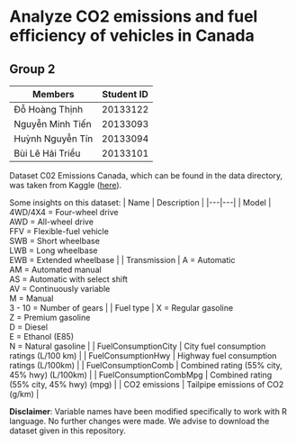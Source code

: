# Analyze CO2 emissions and fuel efficiency of vehicles in Canada

## Group 2
| Members | Student ID |
|---|---|
| Đỗ Hoàng Thịnh | 20133122 |
| Nguyễn Minh Tiến | 20133093 |
| Huỳnh Nguyễn Tín | 20133094 |
| Bùi Lê Hải Triều | 20133101 |

Dataset C02 Emissions Canada, which can be found in the data directory, was taken from Kaggle ([here](https://www.kaggle.com/datasets/debajyotipodder/co2-emission-by-vehicles)).

Some insights on this dataset:
| Name | Description |
|---|---|
| Model | 4WD/4X4 = Four-wheel drive<br>AWD = All-wheel drive<br>FFV = Flexible-fuel vehicle<br>SWB = Short wheelbase<br>LWB = Long wheelbase<br>EWB = Extended wheelbase |
| Transmission | A = Automatic<br>AM = Automated manual<br>AS = Automatic with select shift<br>AV = Continuously variable<br>M = Manual<br>3 - 10 = Number of gears |
| Fuel type | X = Regular gasoline<br>Z = Premium gasoline<br>D = Diesel<br>E = Ethanol (E85)<br>N = Natural gasoline |
| FuelConsumptionCity | City fuel consumption ratings (L/100 km) |
| FuelConsumptionHwy | Highway fuel consumption ratings (L/100km) |
| FuelConsumptionComb | Combined rating (55% city, 45% hwy) (L/100km) |
| FuelConsumptionCombMpg | Combined rating (55% city, 45% hwy) (mpg) |
| CO2 emissions | Tailpipe emissions of CO2 (g/km) |

**Disclaimer**: Variable names have been modified specifically to work with R language. No further changes were made. We advise to download the dataset given in this repository.